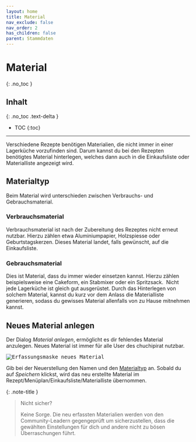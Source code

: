 ```yaml
---
layout: home
title: Material
nav_exclude: false
nav_order: 2
has_children: false
parent: Stammdaten
---
```

# Material
{: .no_toc }
## Inhalt
{: .no_toc .text-delta }

- TOC
{:toc}

---

Verschiedene Rezepte benötigen Materialien, die nicht immer in einer Lagerküche vorzufinden sind. Darum kannst du bei den Rezepten benötigtes Material hinterlegen, welches dann auch in die Einkaufsliste oder Materialliste angezeigt wird.

## Materialtyp

Beim Material wird unterschieden zwischen Verbrauchs- und Gebrauchsmaterial.

### Verbrauchsmaterial

Verbrauchsmaterial ist nach der Zubereitung des Rezeptes nicht erneut nutzbar. Hierzu zählen etwa Aluminiumpapier, Holzspiesse oder Geburtstagskerzen. Dieses Material landet, falls gewünscht, auf die Einkaufsliste.

### Gebrauchsmaterial

Dies ist Material, dass du immer wieder einsetzen kannst. Hierzu zählen beispielsweise eine Cakeform, ein Stabmixer oder ein Spritzsack. 
Nicht jede Lagerküche ist gleich gut ausgerüstet. Durch das Hinterlegen von solchem Material, kannst du kurz vor dem Anlass die Materialliste generieren, sodass du gewisses Material allenfalls von zu Hause mitnehmen kannst.

## Neues Material anlegen

Der Dialog _Material anlegen_, ermöglicht es dir fehlendes Material anzulegen. Neues Material ist immer für alle User des chuchipirat nutzbar.

<kbd> <img src="https://raw.githubusercontent.com/wiki/gcettuzz/chuchipirat/material/create_material.png" alt="Erfassungsmaske neues Material"/> </kbd>

Gib bei der Neuerstellung den Namen und den [Materialtyp](#materialtyp) an. Sobald du auf _Speichern_ klickst, wird das neu erstellte Material im Rezept/Menüplan/Einkaufsliste/Materialliste übernommen.

{: .note-title }
> Nicht sicher?
>
>Keine Sorge. Die neu erfassten Materialien werden von den Community-Leadern gegengeprüft um sicherzustellen, dass die gewählten Einstellungen für dich und andere nicht zu bösen Überraschungen führt. 